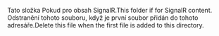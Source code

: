<span data-ttu-id="07e50-101">Tato složka Pokud pro obsah SignalR.</span><span class="sxs-lookup"><span data-stu-id="07e50-101">This folder if for SignalR content.</span></span> <span data-ttu-id="07e50-102">Odstranění tohoto souboru, když je první soubor přidán do tohoto adresáře.</span><span class="sxs-lookup"><span data-stu-id="07e50-102">Delete this file when the first file is added to this directory.</span></span>